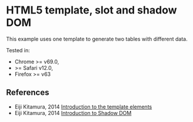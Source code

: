 # HTML5 template, slot and shadow DOM

This example uses one template to generate two tables with different data.

Tested in:

- Chrome &gt;= v69.0,
- &gt;= Safari v12.0,
- Firefox &gt;= v63

## References

- Eiji Kitamura, 2014 [Introduction to the template elements](https://www.webcomponents.org/community/articles/introduction-to-template-element)
- Eiji Kitamura, 2014 [Introduction to Shadow DOM](https://www.webcomponents.org/community/articles/introduction-to-shadow-dom)
